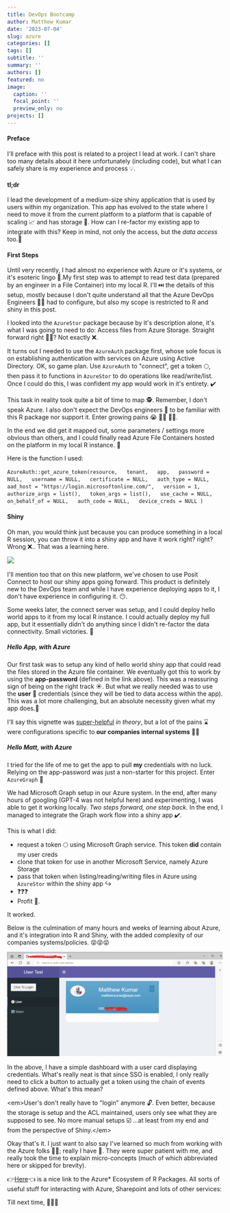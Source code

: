 ```yaml
---
title: DevOps Bootcamp
author: Matthew Kumar
date: '2023-07-04'
slug: azure
categories: []
tags: []
subtitle: ''
summary: ''
authors: []
featured: no
image:
  caption: ''
  focal_point: ''
  preview_only: no
projects: []
---
```


<h4>Preface</h4>

I'll preface with this post is related to a project I lead at work. I can't share too many details about it here unfortunately (including code), but what I can safely share is my experience and process 💡.

<h4>tl;dr</h4>

I lead the development of a medium-size shiny application that is used by users within my organization. This app has evolved to the state where I need to move it from the current platform to a platform that is capable of scaling 📈 and has storage 📁. How can I re-factor my existing app to integrate with this? Keep in mind, not only the access, but the <em>data access</em> too.🎯

<h4>First Steps</h4>

Until very recently, I had almost no experience with Azure or it's systems, or it's esoteric lingo 💬.My first step was to attempt to read test data (prepared by an engineer in a File Container) into my local R. I'll ⏭️ the details of this setup, mostly because I don't quite understand all that the Azure DevOps Engineers️ 👨‍🔧 had to configure, but also my scope is restricted to R and shiny in this post.

I looked into the `AzureStor` package because by it's description alone, it's what I was going to need to do: Access files from Azure Storage. Straight forward right 🤷‍♂️? Not exactly ❌.

It turns out I needed to use the `AzureAuth` package first, whose sole focus is on establishing authentication with services on Azure using Active Directory. OK, so game plan. Use `AzureAuth` to "connect", get a token 🌕, then pass it to functions in `AzureStor` to do operations like read/write/list. Once I could do this, I was confident my app would work in it's entirety. ✔️

This task in reality took quite a bit of time to map 🕵. Remember, I don't speak Azure. I also don't expect the DevOps engineers 👷 to be familiar with this R package nor support it. Enter growing pains 😭 🏋️‍♀️ 👨‍🔧.

In the end we did get it mapped out, some parameters / settings more obvious than others, and I could finally read Azure File Containers hosted on the platform in my local R instance. 🎉

Here is the function I used:

`AzureAuth::get_azure_token(resource,   tenant,   app,   password = NULL,   username = NULL,   certificate = NULL,   auth_type = NULL,   aad_host = "https://login.microsoftonline.com/",   version = 1,   authorize_args = list(),   token_args = list(),   use_cache = NULL,   on_behalf_of = NULL,   auth_code = NULL,   device_creds = NULL )`

<h4>Shiny</h4>

Oh man, you would think just because you can produce something in a local R session, you can throw it into a shiny app and have it work right? right? Wrong ❌.. That was a learning here.

<img src = "https://i.imgflip.com/5c7lwq.png">

I'll mention too that on this new platform, we've chosen to use Posit Connect to host our shiny apps going forward. This product is definitely new to the DevOps team and while I have experience deploying apps to it, I don't have experience in configuring it. 😶.

Some weeks later, the connect server was setup, and I could deploy hello world apps to it from my local R instance. I could actually deploy my full app, but it essentially didn't do anything since I didn't re-factor the data connectivity. Small victories. 🏁

<h5>Hello App, with Azure</h5>

Our first task was to setup any kind of hello world shiny app that could read the files stored in the Azure file container. We eventually got this to work by using the <strong>app-password</strong> (defined in the link above). This was a reassuring sign of being on the right track ☀️. But what we really needed was to use the <strong>user</strong> 👥 credentials (since they will be tied to data access within the app). This was a lot more challenging, but an absolute necessity given what my app does.📝

I'll say this vignette was [super-helpful](https://cran.r-project.org/web/packages/AzureAuth/vignettes/shiny.html) <em>in theory</em>, but a lot of the pains ⌛ were configurations specific to <strong>our companies internal systems</strong> 👨‍💻

<h5>Hello Matt, with Azure</h5>

I tried for the life of me to get the app to pull <strong>my</strong> credentials with no luck. Relying on the app-password was just a non-starter for this project. Enter `AzureGraph` 🌄

We had Microsoft Graph setup in our Azure system. In the end, after many hours of googling (GPT-4 was not helpful here) and experimenting, I was able to get it working locally. <em>Two steps forward, one step back.</em> In the end, I managed to integrate the Graph work flow into a shiny app ✔️.

This is what I did:

-   request a token 🌕️ using Microsoft Graph service. This toke️n <strong>did</strong> contain my user creds
-   clone that token for use in another Microsoft Service, namely Azure Storage
-   pass that token when listing/reading/writing files in Azure using `AzureStor` within the shiny app ↪️
-   ❓️❓️❓️
-   Profit 🤑.

It worked.

Below is the culmination of many hours and weeks of learning about Azure, and it's integration into R and Shiny, with the added complexity of our companies systems/policies. 😝😝😝

![](azure.png)

In the above, I have a simple dashboard with a user card displaying credentials. What's really neat is that since SSO is enabled, I only really need to click a button to actually get a token using the chain of events defined above. What's this mean?

\<em\>User's don't really have to "login" anymore 🔓. Even better, because the storage is setup and the ACL maintained, users only see what they are supposed to see. No more manual setups ☑️ ...at least from my end and from the perspective of Shiny.\</em\>

Okay that's it. I just want to also say I've learned so much from working with the Azure folks 💪🏻; really I have 🙏. They were super patient with me, and really took the time to explain micro-concepts (much of which abbreviated here or skipped for brevity).

👉[Here](https://github.com/Azure/AzureR)👈 is a nice link to the Azure\* Ecosystem of R Packages. All sorts of useful stuff for interacting with Azure, Sharepoint and lots of other services:

Till next time, 🍻🥂🥃
